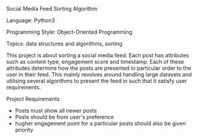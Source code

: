 Social Media Feed Sorting Algorithm

Language: Python3

Programming Style: Object-Oriented Programming

Topics: data structures and algorithms, sorting

This project is about sorting a social media feed. Each post has attributes such as content type, engagement score and timestamp.
Each of these attributes determine how the posts are presented in particular order to the user in their feed. This mainly revolves around handling large datasets
and utilising several algorithms to present the feed in such that it satisfy user requirements.

Project Requirements
- Posts must show all newer posts
- Posts should be from user's preference
- hugher engagement point for a particular posts should also be given priority
